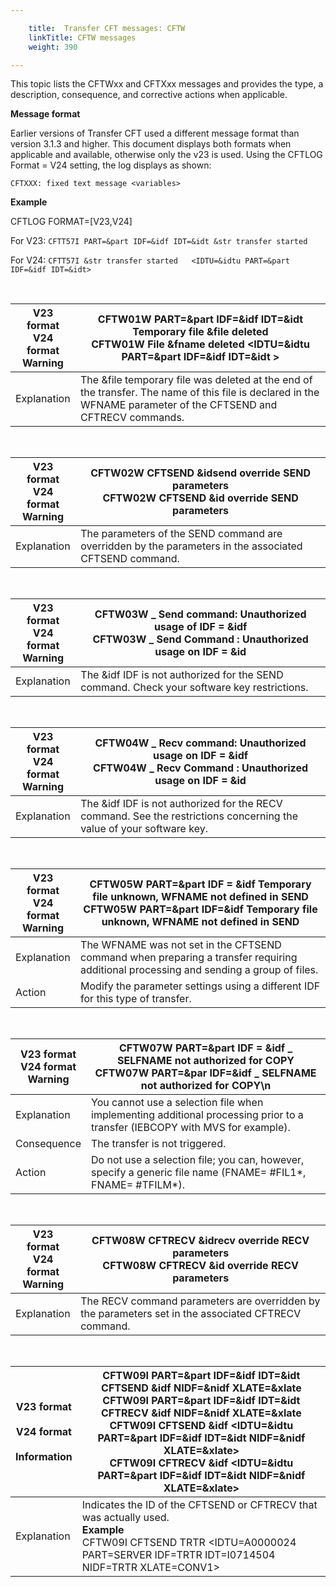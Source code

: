 ```yaml
---

    title:  Transfer CFT messages: CFTW
    linkTitle: CFTW messages
    weight: 390

---
```

This topic lists the CFTWxx and CFTXxx messages and provides the type, a description, consequence, and corrective actions when applicable.

**Message format**

Earlier versions of Transfer CFT used a different message format than version 3.1.3 and higher. This document displays both formats when applicable and available, otherwise only the v23 is used. Using the CFTLOG Format = V24 setting, the log displays as shown:

`CFTXXX: fixed text message <variables>`

**Example**

CFTLOG FORMAT=\[V23,V24\]

For V23: <span class="code">`CFTT57I PART=&part IDF=&idf IDT=&idt &str transfer started`</span>

For V24: `CFTT57I &str transfer started   <IDTU=&idtu PART=&part IDF=&idf IDT=&idt>`

 


| V23 format<br/> V24 format<br/> Warning | <span id="CFTW01W"></span>CFTW01W PART=&amp;part IDF=&amp;idf IDT=&amp;idt Temporary file &amp;file deleted<br/> CFTW01W File &amp;fname deleted &lt;IDTU=&amp;idtu PART=&amp;part IDF=&amp;idf IDT=&amp;idt &gt; |
| --- | --- |
| Explanation | The &amp;file temporary file was deleted at the end of the transfer. The name of this file is declared in the WFNAME parameter of the CFTSEND and CFTRECV commands. |


 


| V23 format<br/> V24 format<br/> Warning | <span id="CFTW02W"></span>CFTW02W CFTSEND &amp;idsend override SEND parameters<br/> CFTW02W CFTSEND &amp;id override SEND parameters |
| --- | --- |
| Explanation | The parameters of the SEND command are overridden by the parameters in the associated CFTSEND command. |


 


| V23 format<br/> V24 format<br/> Warning | <span id="CFTW03W"></span>CFTW03W _ Send command: Unauthorized usage of IDF = &amp;idf<br/> CFTW03W _ Send Command : Unauthorized usage on IDF = &amp;id |
| --- | --- |
| Explanation | The &amp;idf IDF is not authorized for the SEND command. Check your software key restrictions. |


 


| V23 format<br/> V24 format<br/> Warning | <span id="CFTW04W"></span>CFTW04W _ Recv command: Unauthorized usage on IDF = &amp;idf<br/> CFTW04W _ Recv Command : Unauthorized usage on IDF = &amp;id |
| --- | --- |
| Explanation | The &amp;idf IDF is not authorized for the RECV command. See the restrictions concerning the value of your software key. |


 


| V23 format<br/> V24 format<br/> Warning | <span id="CFTW05W"></span>CFTW05W PART=&amp;part IDF = &amp;idf Temporary file unknown, WFNAME not defined in SEND<br/> CFTW05W PART=&amp;part IDF=&amp;idf Temporary file unknown, WFNAME not defined in SEND |
| --- | --- |
| Explanation | The WFNAME was not set in the CFTSEND command when preparing a transfer requiring additional processing and sending a group of files. |
| Action | Modify the parameter settings using a different IDF for this type of transfer. |


 


| V23 format<br/> V24 format<br/> Warning | <span id="CFTW07W"></span>CFTW07W PART=&amp;part IDF = &amp;idf _ SELFNAME not authorized for COPY<br/> CFTW07W PART=&amp;par IDF=&amp;idf _ SELFNAME not authorized for COPY\n |
| --- | --- |
| Explanation | You cannot use a selection file when implementing additional processing prior to a transfer (IEBCOPY with MVS for example). |
| Consequence | The transfer is not triggered. |
| Action | Do not use a selection file; you can, however, specify a generic file name (FNAME= #FIL1*, FNAME= #TFILM*). |


 


| V23 format<br/> V24 format<br/> Warning | <span id="CFTW08W"></span>CFTW08W CFTRECV &amp;idrecv override RECV parameters<br/> CFTW08W CFTRECV &amp;id override RECV parameters |
| --- | --- |
| Explanation | The RECV command parameters are overridden by the parameters set in the associated CFTRECV command. |


 


| V23 format<br/> <br/> V24 format<br/> <br/> Information | <span id="CFTW09I"></span>CFTW09I PART=&amp;part IDF=&amp;idf IDT=&amp;idt CFTSEND &amp;idf NIDF=&amp;nidf XLATE=&amp;xlate<br/> CFTW09I PART=&amp;part IDF=&amp;idf IDT=&amp;idt CFTRECV &amp;idf NIDF=&amp;nidf XLATE=&amp;xlate<br/> CFTW09I CFTSEND &amp;idf &lt;IDTU=&amp;idtu PART=&amp;part IDF=&amp;idf IDT=&amp;idt NIDF=&amp;nidf XLATE=&amp;xlate&gt;<br/> CFTW09I CFTRECV &amp;idf &lt;IDTU=&amp;idtu PART=&amp;part IDF=&amp;idf IDT=&amp;idt NIDF=&amp;nidf XLATE=&amp;xlate&gt; |
| --- | --- |
| Explanation | Indicates the ID of the CFTSEND or CFTRECV that was actually used.<br/> <span >****Example****</span><br/> CFTW09I CFTSEND TRTR &lt;IDTU=A0000024 PART=SERVER IDF=TRTR IDT=I0714504 NIDF=TRTR XLATE=CONV1&gt; |

